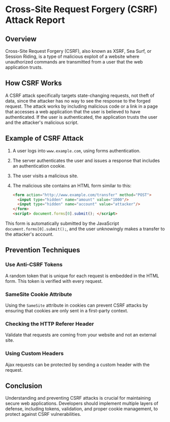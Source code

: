 # Cross-Site Request Forgery (CSRF) Attack Report

## Overview

Cross-Site Request Forgery (CSRF), also known as XSRF, Sea Surf, or Session Riding, is a type of malicious exploit of a website where unauthorized commands are transmitted from a user that the web application trusts.

## How CSRF Works

A CSRF attack specifically targets state-changing requests, not theft of data, since the attacker has no way to see the response to the forged request. The attack works by including malicious code or a link in a page that accesses a web application that the user is believed to have authenticated. If the user is authenticated, the application trusts the user and the attacker's malicious script.

## Example of CSRF Attack

1. A user logs into `www.example.com`, using forms authentication.
2. The server authenticates the user and issues a response that includes an authentication cookie.
3. The user visits a malicious site.
4. The malicious site contains an HTML form similar to this:

   ```html
   <form action="http://www.example.com/transfer" method="POST">
     <input type="hidden" name="amount" value="1000"/>
     <input type="hidden" name="account" value="attacker"/>
   </form>
   <script> document.forms[0].submit(); </script>
This form is automatically submitted by the JavaScript `document.forms[0].submit();`, and the user unknowingly makes a transfer to the attacker's account.

## Prevention Techniques

### Use Anti-CSRF Tokens
A random token that is unique for each request is embedded in the HTML form. This token is verified with every request.

### SameSite Cookie Attribute
Using the `SameSite` attribute in cookies can prevent CSRF attacks by ensuring that cookies are only sent in a first-party context.

### Checking the HTTP Referer Header
Validate that requests are coming from your website and not an external site.

### Using Custom Headers
Ajax requests can be protected by sending a custom header with the request.

## Conclusion
Understanding and preventing CSRF attacks is crucial for maintaining secure web applications. Developers should implement multiple layers of defense, including tokens, validation, and proper cookie management, to protect against CSRF vulnerabilities.
